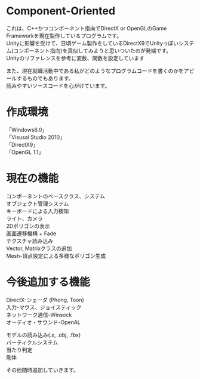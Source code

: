 # Component-Oriented
これは、C++かつコンポーネント指向でDirectX or OpenGLのGame Frameworkを現在製作しているプログラムです。  
Unityに影響を受けて、日頃ゲーム製作をしているDirectX9でUnityっぽいシステム(コンポーネント指向)を真似してみようと思いついたのが発端です。  
Unityのリファレンスを参考に変数、関数を設定しています  

また、現在就職活動中である私がどのようなプログラムコードを書くのかをアピールするものでもあります。  
読みやすいソースコードを心がけています。  

# 作成環境
「Windows8.0」  
「Visusal Studio 2010」  
「DirectX9」  
「OpenGL 1.1」  

# 現在の機能
コンポーネントのベースクラス、システム  
オブジェクト管理システム  
キーボードによる入力検知  
ライト、カメラ  
2Dポリゴンの表示  
画面遷移機構 + Fade  
テクスチャ読み込み  
Vector, Matrixクラスの追加  
Mesh-頂点設定による多様なポリゴン生成  

# 今後追加する機能
DirectX-シェーダ (Phong, Toon)  
入力-マウス、ジョイスティック  
ネットワーク通信-Winsock  
オーディオ・サウンド-OpenAL  

モデルの読み込み(.x, .obj, .fbx)  
パーティクルシステム  
当たり判定  
剛体  

その他随時追加していきます。
